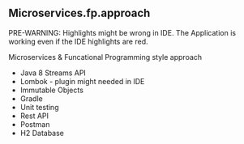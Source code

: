 ## Microservices.fp.approach

PRE-WARNING: Highlights might be wrong in IDE.
The Application is working even 
if the IDE highlights are red.

Microservices & Funcational Programming style approach

- Java 8 Streams API
- Lombok - plugin might needed in IDE
- Immutable Objects
- Gradle
- Unit testing
- Rest API
- Postman
- H2 Database
